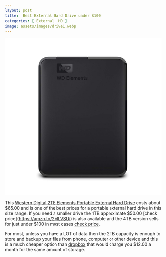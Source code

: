 ```yaml
---
layout: post
title:  Best External Hard Drive under $100
categories: [ External, HD ]
image: assets/images/drive1.webp
---
```


![western digital external hard drive](/assets/images/wdexternal.jpg)

This [Western Digital 2TB Elements Portable External Hard Drive](https://amzn.to/2MLVSUi) costs about $65.00 and is one of the best prices for a portable external hard drive in this size range. If you need a smaller drive the 1TB approximate $50.00 [check price]{https://amzn.to/2MLVSUi) is also available and the 4TB version sells for just under $100 in most cases [check price](https://amzn.to/2MLVSUi).

For most, unless you have a LOT of data then the 2TB capacity is enough to store and backup your files from phone, computer or other device and this is a much cheaper option than [dropbox](http://www.dropbox.com) that would charge you $12.00 a month for the same amount of storage.

